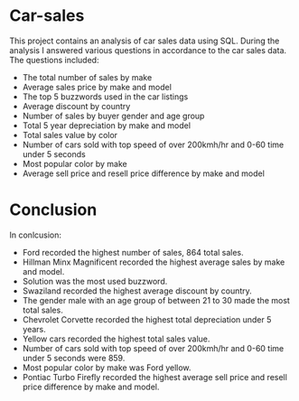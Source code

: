 # Car-sales
This project contains an analysis of car sales data using SQL.
During the analysis I answered various questions in accordance to the car sales data. The questions included:
* The total number of sales by make
* Average sales price by make and model
* The top 5 buzzwords used in the car listings
* Average discount by country
* Number of sales by buyer gender and age group
* Total 5 year depreciation by make and model
* Total sales value by color
* Number of cars sold with top speed of over 200kmh/hr and 0-60 time under 5 seconds
* Most popular color by make
* Average sell price and resell price difference by make and model

# Conclusion
In conlcusion:
* Ford recorded the highest number of sales, 864 total sales.
* Hillman Minx Magnificent recorded the highest average sales by make and model.
* Solution was the most used buzzword.
* Swaziland recorded the highest average discount by country.
* The gender male with an age group of between 21 to 30 made the most total sales.
* Chevrolet Corvette recorded the highest total depreciation under 5 years.
* Yellow cars recorded the highest total sales value.
* Number of cars sold with top speed of over 200kmh/hr and 0-60 time under 5 seconds were 859.
* Most popular color by make was Ford yellow.
* Pontiac Turbo Firefly recorded the highest average sell price and resell price difference by make and model. 
